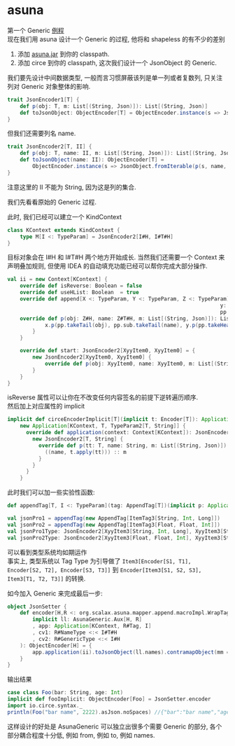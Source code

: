 asuna
============================================
第一个 Generic  [例程](https://github.com/scalax/asuna/blob/master/sample/src/main/scala/MacroTest1.scala)  
现在我们用 asuna 设计一个 Generic 的过程, 他将和 shapeless 的有不少的差别

1. 添加 [asuna.jar](https://github.com/djx314/asuna/blob/master/sample/lib/asuna_2.12-0.0.2-SNAP20181211.1.jar)
到你的 classpath.
1. 添加 circe 到你的 classpath, 这次我们设计一个 JsonObject 的 Generic.

我们要先设计中间数据类型, 一般而言习惯屏蔽该列是单一列或者复数列, 只关注列对 Generic 对象整体的影响.
```scala
trait JsonEncoder1[T] {
    def p(obj: T, m: List[(String, Json)]): List[(String, Json)]
    def toJsonObject: ObjectEncoder[T] = ObjectEncoder.instance(s => JsonObject.fromIterable(p(s, List.empty)))
}
```
但我们还需要列名 name.
```scala
trait JsonEncoder2[T, II] {
    def p(obj: T, name: II, m: List[(String, Json)]): List[(String, Json)]
    def toJsonObject(name: II): ObjectEncoder[T] =
        ObjectEncoder.instance(s => JsonObject.fromIterable(p(s, name, List.empty)))
}
```
注意这里的 II 不能为 String, 因为这是列的集合.

我们先看看原始的 Generic 过程.

此时, 我们已经可以建立一个 KindContext
```scala
class KContext extends KindContext {
    type M[I <: TypeParam] = JsonEncoder2[I#H, I#T#H]
}
```
目标对象会在 I#H 和 I#T#H 两个地方开始成长.
当然我们还需要一个 Context 来声明叠加规则, 但使用 IDEA 的自动填充功能已经可以帮你完成大部分操作.
```scala
val ii = new Context[KContext] {
    override def isReverse: Boolean = false
    override def useHList: Boolean  = true
    override def append[X <: TypeParam, Y <: TypeParam, Z <: TypeParam](x: JsonEncoder2[X#H, X#T#H],
                                                                    y: JsonEncoder2[Y#H, Y#T#H],
                                                                    pp: Plus[X, Y, Z]): JsonEncoder2[Z#H, Z#T#H] = new JsonEncoder2[Z#H, Z#T#H] {
    override def p(obj: Z#H, name: Z#T#H, m: List[(String, Json)]): List[(String, Json)] = {
            x.p(pp.takeTail(obj), pp.sub.takeTail(name), y.p(pp.takeHead(obj), pp.sub.takeHead(name), m))
        }
    }

    override def start: JsonEncoder2[XyyItem0, XyyItem0] = {
        new JsonEncoder2[XyyItem0, XyyItem0] {
            override def p(obj: XyyItem0, name: XyyItem0, m: List[(String, Json)]): List[(String, Json)] = m
        }
    }
}
```
isReverse 属性可以让你在不改变任何内容签名的前提下逆转遍历顺序.  
然后加上对应属性的 implicit
```scala
implicit def circeEncoderImplicit[T](implicit t: Encoder[T]): Application[KContext, T, TypeParam2[T, String]] =
    new Application[KContext, T, TypeParam2[T, String]] {
      override def application(context: Context[KContext]): JsonEncoder2[T, String] = {
        new JsonEncoder2[T, String] {
          override def p(tt: T, name: String, m: List[(String, Json)]): List[(String, Json)] = {
            ((name, t.apply(tt))) :: m
          }
        }
      }
    }
```

此时我们可以加一些实验性函数:
```scala
def appendTag[T, I <: TypeParam](tag: AppendTag[T])(implicit p: Application[KContext, T, I]): KContext#M[I] = p.application(ii)

val jsonPro1 = appendTag(new AppendTag[ItemTag3[String, Int, Long]])
val jsonPro2 = appendTag(new AppendTag[ItemTag3[Float, Float, Int]])
val jsonPro1Type: JsonEncoder2[XyyItem3[String, Int, Long], XyyItem3[String, String, String]] = jsonPro1
val jsonPro2Type: JsonEncoder2[XyyItem3[Float, Float, Int], XyyItem3[String, String, String]] = jsonPro2
```
可以看到类型系统均如期运作  
事实上, 类型系统以 Tag Type 为引导做了 `Item3[Encoder[S1, T1], Encoder[S2, T2], Encoder[S3, T3]]` 到 `Encoder[Item3[S1, S2, S3], Item3[T1, T2, T3]]` 的转换.

如今加入 Generic 来完成最后一步:
```scala
object JsonSetter {
    def encoder[H,R <: org.scalax.asuna.mapper.append.macroImpl.WrapTag, I <: TypeParam](
        implicit ll: AsunaGeneric.Aux[H, R]
        , app: Application[KContext, R#Tag, I]
        , cv1: R#NameType <:< I#T#H
        , cv2: R#GenericType <:< I#H
    ): ObjectEncoder[H] = {
        app.application(ii).toJsonObject(ll.names).contramapObject(mm => ll.getter(mm))
    }
}
```
输出结果
```scala
case class Foo(bar: String, age: Int)
implicit def fooImplicit: ObjectEncoder[Foo] = JsonSetter.encoder
import io.circe.syntax._
println(Foo("bar name", 2222).asJson.noSpaces) //{"bar":"bar name","age":2222}
```

这样设计的好处是 AsunaGeneric 可以独立出很多个需要 Generic 的部分,
各个部分耦合程度十分低, 例如 from, 例如 to, 例如 names.
